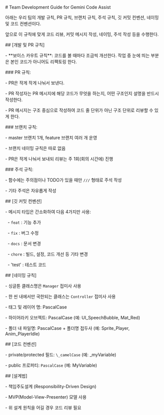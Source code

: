 \# Team Development Guide for Gemini Code Assist



아래는 우리 팀의 개발 규칙, PR 규칙, 브랜치 규칙, 주석 규칙, 깃 커밋 컨벤션, 네이밍 및 코드 컨벤션이다.

앞으로 이 규칙에 맞게 코드 리뷰, 커밋 메시지 작성, 네이밍, 주석 작성 등을 수행한다.



\## \[개발 및 PR 규칙]



\- \*\*보이스 카우트 규칙\*\*: 코드를 볼 때마다 조금씩 개선한다. 작업 중 눈에 띄는 부분은 본인 코드가 아니어도 리팩토링 한다.



\### PR 규칙:

\- PR은 작게 작게 나눠서 보낸다.

\- PR 작성자는 PR 메시지에 해당 코드가 무엇을 하는지, 어떤 구조인지 설명을 반드시 작성한다.

\- PR 메시지는 구조 중심으로 작성하여 코드 줄 단위가 아닌 구조 단위로 리뷰할 수 있게 한다.



\### 브랜치 규칙:

\- master 브랜치 1개, feature 브랜치 여러 개 운영

\- 브랜치 네이밍 규칙은 따로 없음

\- PR은 작게 나눠서 보내되 리뷰는 주 1회(회의 시간에) 진행



\### 주석 규칙:

\- 함수에는 주의점이나 TODO가 있을 때만 `///` 형태로 주석 작성

\- 기타 주석은 자유롭게 작성



\## \[깃 커밋 컨벤션]



\- 메시지 타입은 간소화하여 다음 4가지만 사용:

&nbsp; - `feat` : 기능 추가

&nbsp; - `fix` : 버그 수정

&nbsp; - `docs` : 문서 변경

&nbsp; - `chore` : 빌드, 설정, 코드 개선 등 기타 변경

&nbsp; -  'test' : 테스트 코드



\## \[네이밍 규칙]



\- 싱글톤 클래스명은 `Manager` 접미사 사용

\- 한 씬 내에서만 국한되는 클래스는 `Controller` 접미사 사용

\- 태그 및 레이어 명: PascalCase

\- 하이어라키 오브젝트: PascalCase (예: UI\_SpeechBubble, Mat\_Red)

\- 폴더 내 파일명: PascalCase + 폴더명 접두사 (예: Sprite\_Player, Anim\_PlayerIdle)



\## \[코드 컨벤션]



\- private/protected 필드: `\_camelCase` (예: \_myVariable)

\- public 프로퍼티: `PascalCase` (예: MyVariable)



\## \[설계법]



\- 책임주도설계 (Responsibility-Driven Design)

\- MVP(Model-View-Presenter) 모델 사용

\- 위 설계 원칙을 어길 경우 코드 리뷰 필요



